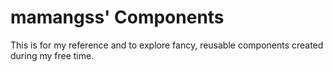 # mamangss' Components

This is for my reference and to explore fancy, reusable components created during my free time.
